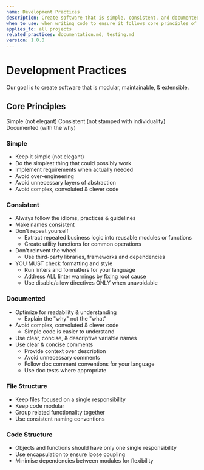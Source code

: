 ```yaml
---
name: Development Practices
description: Create software that is simple, consistent, and documented to ensure modularity, maintainability, and extensibility.
when_to_use: when writing code to ensure it follows core principles of simplicity, consistency, and clear documentation
applies_to: all projects
related_practices: documentation.md, testing.md
version: 1.0.0
---
```


# Development Practices

Our goal is to create software that is modular, maintainable, & extensible.

## Core Principles

Simple (not elegant)
Consistent (not stamped with individuality)
Documented (with the why)


### Simple

- Keep it simple (not elegant)
- Do the simplest thing that could possibly work
- Implement requirements when actually needed
- Avoid over-engineering
- Avoid unnecessary layers of abstraction
- Avoid complex, convoluted & clever code


### Consistent

- Always follow the idioms, practices & guidelines
- Make names consistent
- Don't repeat yourself
  - Extract repeated business logic into reusable modules or functions
  - Create utility functions for common operations
- Don't reinvent the wheel
  - Use third-party libraries, frameworks and dependencies
- YOU MUST check formatting and style
  - Run linters and formatters for your language
  - Address ALL linter warnings by fixing root cause
  - Use disable/allow directives ONLY when unavoidable


### Documented

- Optimize for readability & understanding
  - Explain the "why" not the "what"
- Avoid complex, convoluted & clever code
  - Simple code is easier to understand
- Use clear, concise, & descriptive variable names
- Use clear & concise comments
  - Provide context over description
  - Avoid unnecessary comments
  - Follow doc comment conventions for your language
  - Use doc tests where appropriate


### File Structure
- Keep files focused on a single responsibility
- Keep code modular
- Group related functionality together
- Use consistent naming conventions


### Code Structure

- Objects and functions should have only one single responsibility
- Use encapsulation to ensure loose coupling
- Minimise dependencies between modules for flexibility

